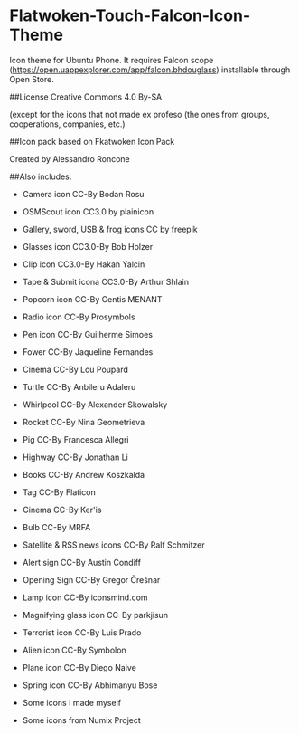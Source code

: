 # Flatwoken-Touch-Falcon-Icon-Theme

Icon theme for Ubuntu Phone. It requires Falcon scope (https://open.uappexplorer.com/app/falcon.bhdouglass) installable through Open Store.

##License
Creative Commons 4.0 By-SA

 (except for the icons that not made ex profeso (the ones from groups, cooperations, companies, etc.)

##Icon pack based on Fkatwoken Icon Pack

 Created by Alessandro Roncone

##Also includes:


* Camera icon CC-By Bodan Rosu

* OSMScout icon CC3.0 by plainicon

* Gallery, sword, USB & frog icons CC by freepik

* Glasses icon CC3.0-By Bob Holzer

* Clip icon CC3.0-By Hakan Yalcin

* Tape & Submit icona CC3.0-By Arthur Shlain

* Popcorn icon CC-By Centis MENANT

* Radio icon CC-By Prosymbols

* Pen icon CC-By Guilherme Simoes

* Fower CC-By Jaqueline Fernandes

* Cinema CC-By Lou Poupard

* Turtle CC-By Anbileru Adaleru

* Whirlpool CC-By Alexander Skowalsky

* Rocket CC-By Nina Geometrieva

* Pig CC-By Francesca Allegri

* Highway CC-By Jonathan Li

* Books CC-By Andrew Koszkalda

* Tag CC-By Flaticon

* Cinema CC-By Ker'is

* Bulb CC-By MRFA

* Satellite & RSS news icons CC-By Ralf Schmitzer

* Alert sign CC-By Austin Condiff

* Opening Sign CC-By Gregor Črešnar

* Lamp icon CC-By iconsmind.com

* Magnifying glass icon CC-By parkjisun

* Terrorist icon CC-By Luis Prado

* Alien icon CC-By Symbolon

* Plane icon CC-By Diego Naive

* Spring icon CC-By Abhimanyu Bose

* Some icons I made myself

* Some icons from Numix Project

